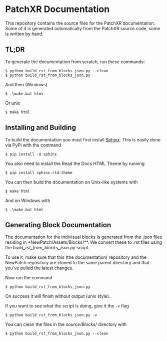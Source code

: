 # PatchXR Documentation

This repository contains the source files for the PatchXR documentation. Some of it
is generated automatically from the PatchXR source code, some is written by hand.

## TL;DR

To generate the documentation from scratch, run these commands:
```
$ python build_rst_from_blocks_json.py --clean
$ python build_rst_from_blocks_json.py
```

And then (Windows)
```
$ .\make.bat html
```

Or unix
```
$ make html
```

## Installing and Building

To build the documentation you must first install [Sphinx](https://www.sphinx-doc.org/).
This is easily done via PyPi with the command

```
$ pip install -U sphinx
```

You also need to install the Read the Docs HTML Theme by running

```
$ pip install sphinx-rtd-theme
```

You can then build the documentation on Unix-like systems with

```
$ make html
```

And on Windows with

```
$ .\make.bat html
```

## Generating Block Documentation

The documentation for the indivisual blocks is generated from the .json files residing
in *NewPatch/Assets/Blocks/**. We convert these to .rst files using the *build_rst_from_blocks_json.py* script.

To use it, make sure that this (the documentation) repository and the NewPatch repository are
cloned to the same parent directory and that you've pulled the latest changes.

Now run the command
```
$ python build_rst_from_blocks_json.py
```
On success it will finish without output (unix style).

If you want to see what the script is doing, give it the `-v` flag
```
$ python build_rst_from_blocks_json.py -v
```

You can clean the files in the *source/Blocks/* directory with
```
$ python build_rst_from_blocks_json.py --clean
```